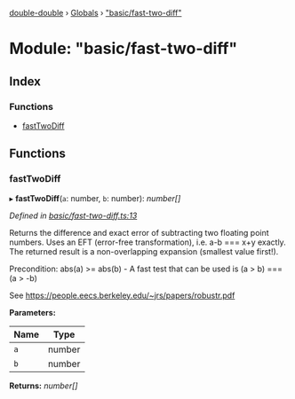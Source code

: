 [double-double](../README.md) › [Globals](../globals.md) › ["basic/fast-two-diff"](_basic_fast_two_diff_.md)

# Module: "basic/fast-two-diff"

## Index

### Functions

* [fastTwoDiff](_basic_fast_two_diff_.md#fasttwodiff)

## Functions

###  fastTwoDiff

▸ **fastTwoDiff**(`a`: number, `b`: number): *number[]*

*Defined in [basic/fast-two-diff.ts:13](https://github.com/FlorisSteenkamp/double-double/blob/bf93768/src/basic/fast-two-diff.ts#L13)*

Returns the difference and exact error of subtracting two floating point
numbers.
Uses an EFT (error-free transformation), i.e. a-b === x+y exactly.
The returned result is a non-overlapping expansion (smallest value first!).

Precondition: abs(a) >= abs(b) - A fast test that can be used is
(a > b) === (a > -b)

See https://people.eecs.berkeley.edu/~jrs/papers/robustr.pdf

**Parameters:**

Name | Type |
------ | ------ |
`a` | number |
`b` | number |

**Returns:** *number[]*
